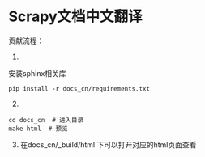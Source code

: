 # Scrapy文档中文翻译

贡献流程：

1.
安装sphinx相关库
```
pip install -r docs_cn/requirements.txt
```
2.
```
cd docs_cn  # 进入目录
make html  # 预览
```
3. 在docs_cn/_build/html 下可以打开对应的html页面查看